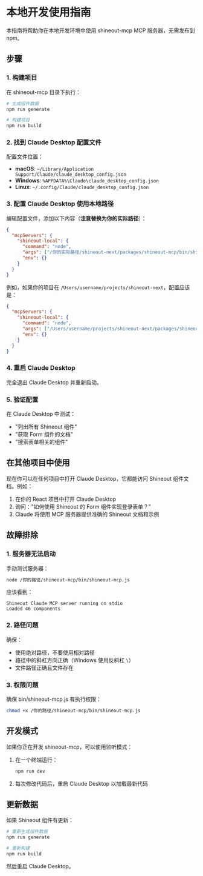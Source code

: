 # 本地开发使用指南

本指南将帮助你在本地开发环境中使用 shineout-mcp MCP 服务器，无需发布到 npm。

## 步骤

### 1. 构建项目

在 shineout-mcp 目录下执行：

```bash
# 生成组件数据
npm run generate

# 构建项目
npm run build
```

### 2. 找到 Claude Desktop 配置文件

配置文件位置：
- **macOS**: `~/Library/Application Support/Claude/claude_desktop_config.json`
- **Windows**: `%APPDATA%\Claude\claude_desktop_config.json`
- **Linux**: `~/.config/Claude/claude_desktop_config.json`

### 3. 配置 Claude Desktop 使用本地路径

编辑配置文件，添加以下内容（**注意替换为你的实际路径**）：

```json
{
  "mcpServers": {
    "shineout-local": {
      "command": "node",
      "args": ["/你的实际路径/shineout-next/packages/shineout-mcp/bin/shineout-mcp.js"],
      "env": {}
    }
  }
}
```

例如，如果你的项目在 `/Users/username/projects/shineout-next`，配置应该是：

```json
{
  "mcpServers": {
    "shineout-local": {
      "command": "node",
      "args": ["/Users/username/projects/shineout-next/packages/shineout-mcp/bin/shineout-mcp.js"],
      "env": {}
    }
  }
}
```

### 4. 重启 Claude Desktop

完全退出 Claude Desktop 并重新启动。

### 5. 验证配置

在 Claude Desktop 中测试：
- "列出所有 Shineout 组件"
- "获取 Form 组件的文档"
- "搜索表单相关的组件"

## 在其他项目中使用

现在你可以在任何项目中打开 Claude Desktop，它都能访问 Shineout 组件文档。例如：

1. 在你的 React 项目中打开 Claude Desktop
2. 询问："如何使用 Shineout 的 Form 组件实现登录表单？"
3. Claude 将使用 MCP 服务器提供准确的 Shineout 文档和示例

## 故障排除

### 1. 服务器无法启动

手动测试服务器：
```bash
node /你的路径/shineout-mcp/bin/shineout-mcp.js
```

应该看到：
```
Shineout Claude MCP server running on stdio
Loaded 46 components
```

### 2. 路径问题

确保：
- 使用绝对路径，不要使用相对路径
- 路径中的斜杠方向正确（Windows 使用反斜杠 `\`）
- 文件路径正确且文件存在

### 3. 权限问题

确保 bin/shineout-mcp.js 有执行权限：
```bash
chmod +x /你的路径/shineout-mcp/bin/shineout-mcp.js
```

## 开发模式

如果你正在开发 shineout-mcp，可以使用监听模式：

1. 在一个终端运行：
   ```bash
   npm run dev
   ```

2. 每次修改代码后，重启 Claude Desktop 以加载最新代码

## 更新数据

如果 Shineout 组件有更新：

```bash
# 重新生成组件数据
npm run generate

# 重新构建
npm run build
```

然后重启 Claude Desktop。